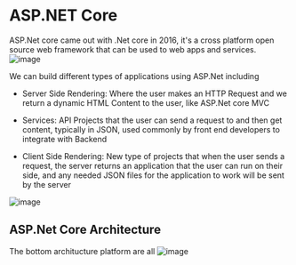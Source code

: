 # ASP.NET Core

ASP.Net core came out with .Net core in 2016, it's a cross platform open source web framework that can be used to web apps and services.
![image](https://github.com/user-attachments/assets/92aa250a-f5ab-47d0-a29f-853a56c31201)

We can build different types of applications using ASP.Net including

- Server Side Rendering: Where the user makes an HTTP Request and we return a dynamic HTML Content to the user, like ASP.Net core MVC

- Services: API Projects that the user can send a request to and then get content, typically in JSON, used commonly by front end developers to integrate with Backend

- Client Side Rendering: New type of projects that when the user sends a request, the server returns an application that the user can run on their side, and any needed JSON files for the application to work will be sent by the server

![image](https://github.com/user-attachments/assets/d19a13b5-cc7e-4bc5-b3d8-fbd544e8947c)

## ASP.Net Core Architecture

The bottom architucture platform are all 
![image](https://github.com/user-attachments/assets/cdc69ed3-d49c-4e49-82d9-4e404674505e)

